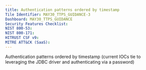 ```yaml
---
title: Authentication patterns ordered by timestamp
Tile Identifier: MAY30_TTPS_GUIDANCE-3
Dashboard: MAY30_TTPS_GUIDANCE
Security Features Checklist:
NIST 800-53:
NIST 800-171:
HITRUST CSF v9:
MITRE ATT&CK (SaaS):
---
```

Authentication patterns ordered by timestamp (current IOCs tie to leveraging
the JDBC driver and authenticating via a password)
